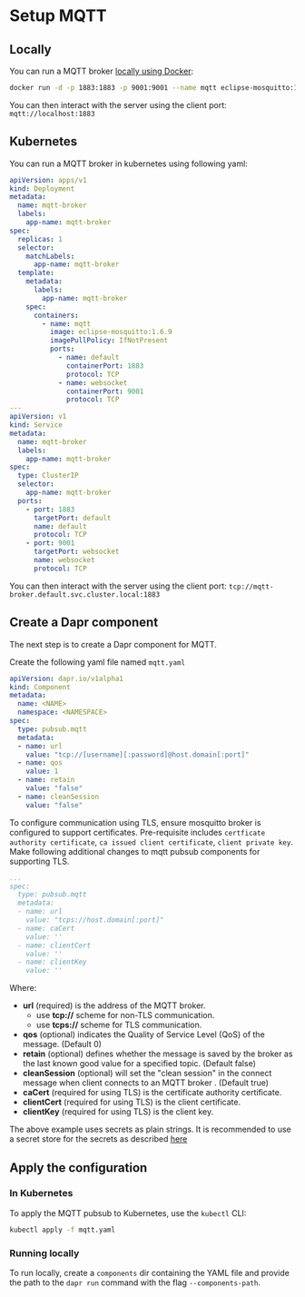 # Setup MQTT

## Locally

You can run a MQTT broker [locally using Docker](https://hub.docker.com/_/eclipse-mosquitto):

```bash
docker run -d -p 1883:1883 -p 9001:9001 --name mqtt eclipse-mosquitto:1.6.9
```
You can then interact with the server using the client port: `mqtt://localhost:1883`

## Kubernetes

You can run a MQTT broker in kubernetes using following yaml:

```yaml
apiVersion: apps/v1
kind: Deployment
metadata:
  name: mqtt-broker
  labels:
    app-name: mqtt-broker
spec:
  replicas: 1
  selector:
    matchLabels:
      app-name: mqtt-broker
  template:
    metadata:
      labels:
        app-name: mqtt-broker
    spec:
      containers:
        - name: mqtt
          image: eclipse-mosquitto:1.6.9
          imagePullPolicy: IfNotPresent
          ports:
            - name: default
              containerPort: 1883
              protocol: TCP
            - name: websocket
              containerPort: 9001
              protocol: TCP
---
apiVersion: v1
kind: Service
metadata:
  name: mqtt-broker
  labels:
    app-name: mqtt-broker
spec:
  type: ClusterIP
  selector:
    app-name: mqtt-broker
  ports:
    - port: 1883
      targetPort: default
      name: default
      protocol: TCP
    - port: 9001
      targetPort: websocket
      name: websocket
      protocol: TCP
```
You can then interact with the server using the client port: `tcp://mqtt-broker.default.svc.cluster.local:1883`

## Create a Dapr component

The next step is to create a Dapr component for MQTT.

Create the following yaml file named `mqtt.yaml`

```yaml
apiVersion: dapr.io/v1alpha1
kind: Component
metadata:
  name: <NAME>
  namespace: <NAMESPACE>
spec:
  type: pubsub.mqtt
  metadata:
  - name: url
    value: "tcp://[username][:password]@host.domain[:port]"
  - name: qos
    value: 1
  - name: retain
    value: "false"
  - name: cleanSession
    value: "false"
```

To configure communication using TLS, ensure mosquitto broker is configured to support certificates.
Pre-requisite includes `certficate authority certificate`, `ca issued client certificate`, `client private key`.
Make following additional changes to mqtt pubsub components for supporting TLS.
```yaml
...
spec:
  type: pubsub.mqtt
  metadata:
  - name: url
    value: "tcps://host.domain[:port]"
  - name: caCert
    value: ''
  - name: clientCert
    value: ''
  - name: clientKey
    value: ''
```

Where:
* **url** (required) is the address of the MQTT broker.
    - use **tcp://** scheme for non-TLS communication.
    - use **tcps://** scheme for TLS communication.
* **qos** (optional) indicates the Quality of Service Level (QoS) of the message. (Default 0)
* **retain** (optional) defines whether the message is saved by the broker as the last known good value for a specified topic. (Default false)
* **cleanSession** (optional) will set the "clean session" in the connect message when client connects to an MQTT broker . (Default true)
* **caCert** (required for using TLS) is the certificate authority certificate.
* **clientCert** (required for using TLS) is the client certificate.
* **clientKey** (required for using TLS) is the client key.

The above example uses secrets as plain strings. It is recommended to use a secret store for the secrets as described [here](../../concepts/secrets/README.md)

## Apply the configuration

### In Kubernetes

To apply the MQTT pubsub to Kubernetes, use the `kubectl` CLI:

```bash
kubectl apply -f mqtt.yaml
```

### Running locally

To run locally, create a `components` dir containing the YAML file and provide the path to the `dapr run` command with the flag `--components-path`.

